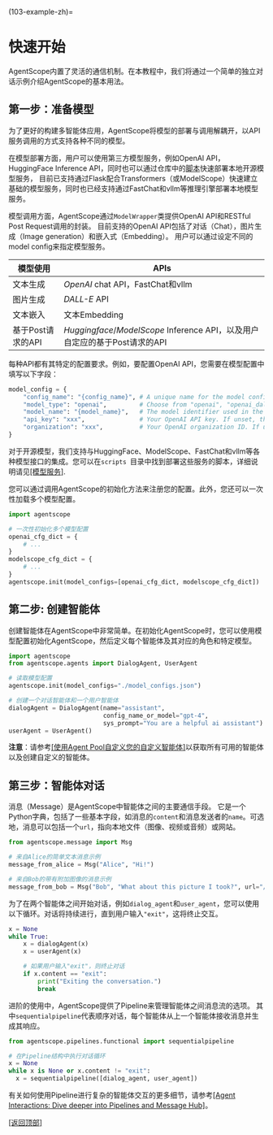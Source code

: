 (103-example-zh)=

# 快速开始

AgentScope内置了灵活的通信机制。在本教程中，我们将通过一个简单的独立对话示例介绍AgentScope的基本用法。

## 第一步：准备模型

为了更好的构建多智能体应用，AgentScope将模型的部署与调用解耦开，以API服务调用的方式支持各种不同的模型。

在模型部署方面，用户可以使用第三方模型服务，例如OpenAI API，HuggingFace Inference
API，同时也可以通过仓库中的[脚本](https://github.com/modelscope/agentscope/blob/main/scripts/README.md)快速部署本地开源模型服务，
目前已支持通过Flask配合Transformers（或ModelScope）快速建立基础的模型服务，同时也已经支持通过FastChat和vllm等推理引擎部署本地模型服务。

模型调用方面，AgentScope通过`ModelWrapper`类提供OpenAI API和RESTful Post Request调用的封装。
目前支持的OpenAI API包括了对话（Chat），图片生成（Image generation）和嵌入式（Embedding）。
用户可以通过设定不同的model config来指定模型服务。

| 模型使用         | APIs                                                                   |
|--------------|------------------------------------------------------------------------|
| 文本生成         | *OpenAI* chat API，FastChat和vllm                                        |
| 图片生成         | *DALL-E* API                                                           |
| 文本嵌入         | 文本Embedding                                                            |
| 基于Post请求的API | *Huggingface*/*ModelScope* Inference API，以及用户自定应的基于Post请求的API |

每种API都有其特定的配置要求。例如，要配置OpenAI API，您需要在模型配置中填写以下字段：

```python
model_config = {
    "config_name": "{config_name}", # A unique name for the model config.
    "model_type": "openai",         # Choose from "openai", "openai_dall_e", or "openai_embedding".
    "model_name": "{model_name}",   # The model identifier used in the OpenAI API, such as "gpt-3.5-turbo", "gpt-4", or "text-embedding-ada-002".
    "api_key": "xxx",               # Your OpenAI API key. If unset, the environment variable OPENAI_API_KEY is used.
    "organization": "xxx",          # Your OpenAI organization ID. If unset, the environment variable OPENAI_ORGANIZATION is used.
}
```

对于开源模型，我们支持与HuggingFace、ModelScope、FastChat和vllm等各种模型接口的集成。您可以在`scripts
`目录中找到部署这些服务的脚本，详细说明请见[[模型服务]](203-model).

您可以通过调用AgentScope的初始化方法来注册您的配置。此外，您还可以一次性加载多个模型配置。

```python
import agentscope

# 一次性初始化多个模型配置
openai_cfg_dict = {
    # ...
}
modelscope_cfg_dict = {
    # ...
}
agentscope.init(model_configs=[openai_cfg_dict, modelscope_cfg_dict])
```

## 第二步: 创建智能体

创建智能体在AgentScope中非常简单。在初始化AgentScope时，您可以使用模型配置初始化AgentScope，然后定义每个智能体及其对应的角色和特定模型。

```python
import agentscope
from agentscope.agents import DialogAgent, UserAgent

# 读取模型配置
agentscope.init(model_configs="./model_configs.json")

# 创建一个对话智能体和一个用户智能体
dialogAgent = DialogAgent(name="assistant",
                          config_name_or_model="gpt-4",
                          sys_prompt="You are a helpful ai assistant")
userAgent = UserAgent()
```

**注意**：请参考[[使用Agent Pool自定义您的自定义智能体]](201-agent)以获取所有可用的智能体以及创建自定义的智能体。

## 第三步：智能体对话

消息（Message）是AgentScope中智能体之间的主要通信手段。
它是一个Python字典，包括了一些基本字段，如消息的`content`和消息发送者的`name`。可选地，消息可以包括一个`url`，指向本地文件（图像、视频或音频）或网站。

```python
from agentscope.message import Msg

# 来自Alice的简单文本消息示例
message_from_alice = Msg("Alice", "Hi!")

# 来自Bob的带有附加图像的消息示例
message_from_bob = Msg("Bob", "What about this picture I took?", url="/path/to/picture.jpg")
```

为了在两个智能体之间开始对话，例如`dialog_agent`和`user_agent`，您可以使用以下循环。对话将持续进行，直到用户输入`"exit"`，这将终止交互。

```python
x = None
while True:
    x = dialogAgent(x)
    x = userAgent(x)

    # 如果用户输入"exit"，则终止对话
    if x.content == "exit":
        print("Exiting the conversation.")
        break
```

进阶的使用中，AgentScope提供了Pipeline来管理智能体之间消息流的选项。
其中`sequentialpipeline`代表顺序对话，每个智能体从上一个智能体接收消息并生成其响应。

```python
from agentscope.pipelines.functional import sequentialpipeline

# 在Pipeline结构中执行对话循环
x = None
while x is None or x.content != "exit":
  x = sequentialpipeline([dialog_agent, user_agent])
```

有关如何使用Pipeline进行复杂的智能体交互的更多细节，请参考[[Agent Interactions: Dive deeper into Pipelines and Message Hub]](202-pipeline)。

[[返回顶部]](#103-example-zh)
